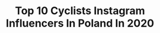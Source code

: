 ---
title: Top 10 Cyclists Instagram Influencers In Poland In 2020
description: >-
  Find top cyclists Instagram influencers in Poland in 2020. Most popular hashtags: #cyclinglife #cyclist #cycling #roadbike.
platform: Instagram
profiles:
  - username: "agapatoka"
    fullname: >-
      AGAPATOKA.COM 🚴‍♀️
    location: "Poland"
    followers: 10274
    engagement: 1131
    commentsToLikes: 0.011725
    id: ck15uyozhp48n0i19bnthwv6o
    verified: false
    hashtags: "#workout, #cyclinglif, #gopropl, #polishgirl"
  - username: "marta_swiatlon"
    fullname: >-
      Marta Swiatlon
    location: "Poland"
    followers: 46984
    engagement: 550
    commentsToLikes: 0.022508
    id: ck0u8s9ra86cl0i19vvkq88ph
    verified: false
    hashtags: "#notsoserious, #rosebikes, #outsideisfree, #roadbike"
  - username: "kami_panasiuk_cycling"
    fullname: >-
      Kamila Panasiuk | Bike Travel
    location: "Poland"
    followers: 14321
    engagement: 648
    commentsToLikes: 0.024481
    id: ck15q64s51aj50i19qkmzr63o
    verified: false
    hashtags: "#naturelover, #cyclingkit, #freeski, #instacycling"
  - username: "ullalka"
    fullname: >-
      Urszula Łoś
    location: "Poland"
    followers: 6425
    engagement: 812
    commentsToLikes: 0.017418
    id: ck6tr432ywtdl0j715u93kevb
    verified: false
    hashtags: "#goodperspective, #photography, #wingate, #fitness"
  - username: "edyta_alenowicz"
    fullname: >-
      E Anna
    location: "Poland"
    followers: 20572
    engagement: 643
    commentsToLikes: 0.077622
    id: ck0u8saox86gc0i19693zgy9p
    verified: false
    hashtags: "#poznancity, #loves, #szczecin, #piespracujacy"
  - username: "ewelinabojdzinska"
    fullname: >-
      Ewelina Cycling
    location: "Poland"
    followers: 12428
    engagement: 1238
    commentsToLikes: 0.029746
    id: ck15q650d1amw0i19rwlkr86w
    verified: false
    hashtags: "#cyclingwoman, #rowery, #warsawcycling, #kitfitcycling"
  - username: "jamamajana"
    fullname: >-
      𝙸𝚐𝚊
    location: "Poland"
    followers: 2836
    engagement: 834
    commentsToLikes: 0.089509
    id: ck6tnq3fmacf90j71xtwob21i
    verified: false
    hashtags: "#feltideas, #dziewczynka, #mybabygirl, #kidsfashion"
  - username: "paweltrolltrela"
    fullname: >-
      Paweł Troll Trela
    location: "Poland"
    followers: 9782
    engagement: 695
    commentsToLikes: 0.007231
    id: ck5qdvnp0xit40i11ns8hxtje
    verified: false
    hashtags: "#driftday, #focusongoal, #maybug, #trela"
---